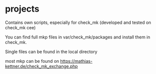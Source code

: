 # projects
Contains own scripts, especially for check_mk
(developed and tested on check_mk cee)

You can find full mkp files in var/check_mk/packages and install them in check_mk.

Single files can be found in the local directory

most mkp can be found on https://mathias-kettner.de/check_mk_exchange.php
